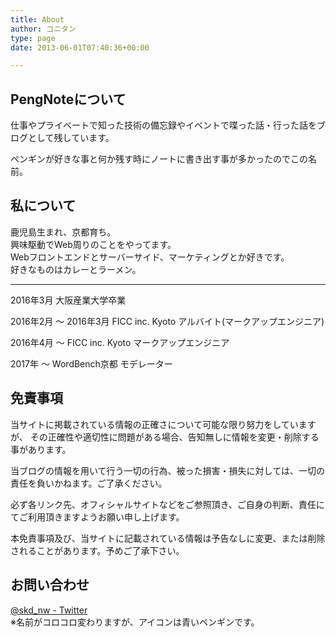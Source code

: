 ```yaml
---
title: About
author: コニタン
type: page
date: 2013-06-01T07:40:36+00:00

---
```


## PengNoteについて
仕事やプライベートで知った技術の備忘録やイベントで喋った話・行った話をブログとして残しています。

ペンギンが好きな事と何か残す時にノートに書き出す事が多かったのでこの名前。

## 私について

鹿児島生まれ、京都育ち。  
興味駆動でWeb周りのことをやってます。  
Webフロントエンドとサーバーサイド、マーケティングとか好きです。  
好きなものはカレーとラーメン。  

---

2016年3月  大阪産業大学卒業

2016年2月 〜 2016年3月  FICC inc. Kyoto  アルバイト(マークアップエンジニア)

2016年4月 〜  FICC inc. Kyoto マークアップエンジニア

2017年 〜 WordBench京都 モデレーター

## 免責事項

当サイトに掲載されている情報の正確さについて可能な限り努力をしていますが、
その正確性や適切性に問題がある場合、告知無しに情報を変更・削除する事があります。

当ブログの情報を用いて行う一切の行為、被った損害・損失に対しては、一切の責任を負いかねます。ご了承ください。

必ず各リンク先、オフィシャルサイトなどをご参照頂き、ご自身の判断、責任にてご利用頂きますようお願い申し上げます。

本免責事項及び、当サイトに記載されている情報は予告なしに変更、または削除されることがあります。予めご了承下さい。

## お問い合わせ

[@skd_nw - Twitter](https://twitter.com/skd_nw)  
※名前がコロコロ変わりますが、アイコンは青いペンギンです。
